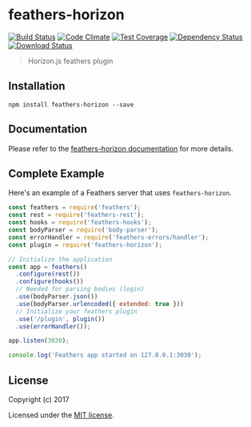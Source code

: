 # feathers-horizon

[![Build Status](https://travis-ci.org/https://github.com/madwill/horizon-feathers-plugin.git.png?branch=master)](https://travis-ci.org/https://github.com/madwill/horizon-feathers-plugin.git)
[![Code Climate](https://codeclimate.com/github/https://github.com/madwill/horizon-feathers-plugin.git/badges/gpa.svg)](https://codeclimate.com/github/https://github.com/madwill/horizon-feathers-plugin.git)
[![Test Coverage](https://codeclimate.com/github/https://github.com/madwill/horizon-feathers-plugin.git/badges/coverage.svg)](https://codeclimate.com/github/https://github.com/madwill/horizon-feathers-plugin.git/coverage)
[![Dependency Status](https://img.shields.io/david/https://github.com/madwill/horizon-feathers-plugin.git.svg?style=flat-square)](https://david-dm.org/https://github.com/madwill/horizon-feathers-plugin.git)
[![Download Status](https://img.shields.io/npm/dm/feathers-horizon.svg?style=flat-square)](https://www.npmjs.com/package/feathers-horizon)

> Horizon.js feathers plugin

## Installation

```
npm install feathers-horizon --save
```

## Documentation

Please refer to the [feathers-horizon documentation](http://docs.feathersjs.com/) for more details.

## Complete Example

Here's an example of a Feathers server that uses `feathers-horizon`. 

```js
const feathers = require('feathers');
const rest = require('feathers-rest');
const hooks = require('feathers-hooks');
const bodyParser = require('body-parser');
const errorHandler = require('feathers-errors/handler');
const plugin = require('feathers-horizon');

// Initialize the application
const app = feathers()
  .configure(rest())
  .configure(hooks())
  // Needed for parsing bodies (login)
  .use(bodyParser.json())
  .use(bodyParser.urlencoded({ extended: true }))
  // Initialize your feathers plugin
  .use('/plugin', plugin())
  .use(errorHandler());

app.listen(3030);

console.log('Feathers app started on 127.0.0.1:3030');
```

## License

Copyright (c) 2017

Licensed under the [MIT license](LICENSE).
